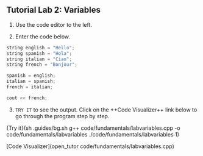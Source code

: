 ## Tutorial Lab 2: Variables

1) Use the code editor to the left.

2) Enter the code below.

```c++
string english = "Hello";
string spanish = "Hola";
string italian = "Ciao";
string french = "Bonjour";

spanish = english;
italian = spanish;
french = italian;

cout << french;
```
3) `TRY IT` to see the output. Click on the ++Code Visualizer++ link below to go through the program step by step.

{Try it}(sh .guides/bg.sh g++ code/fundamentals/labvariables.cpp -o code/fundamentals/labvariables ./code/fundamentals/labvariables 1)

[Code Visualizer](open_tutor code/fundamentals/labvariables.cpp)

